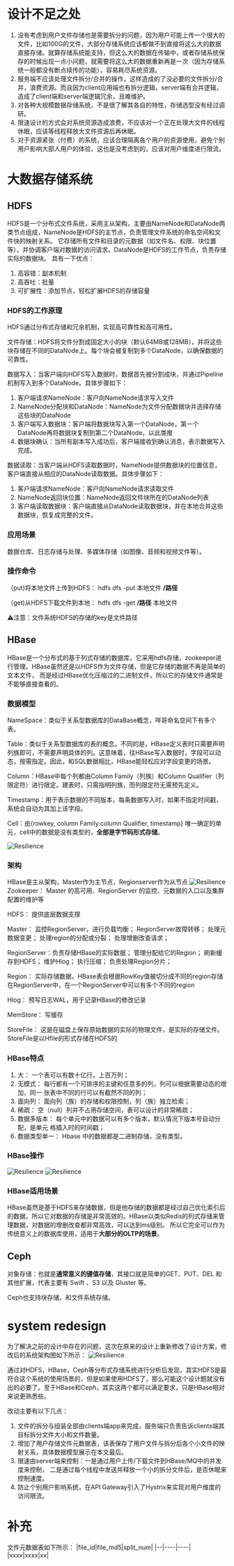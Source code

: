 # 设计不足之处
1. 没有考虑到用户文件存储也是需要拆分的问题，因为用户可能上传一个很大的文件，比如100G的文件，大部分存储系统应该都做不到直接将这么大的数据直接存储。就算存储系统能支持，但这么大的数据在传输中，或者存储系统保存的时候出现一点小问题，就需要将这么大的数据重新再是一次（因为存储系统一般都没有断点续传的功能），容易耗尽系统资源。
2. 服务端不应该处理文件拆分/合并的操作，这样造成的了没必要的文件拆分/合并，浪费资源。而且因为client应用端也有拆分逻辑，server端有合并逻辑，造成了client端和server端逻辑冗余，且难维护。
3. 对各种大规模数据存储系统，不是很了解其各自的特性，存储选型没有经过调研。
4. 限速设计的方式会对系统资源造成浪费，不应该对一个正在处理大文件的线程休眠，应该等线程释放大文件资源后再休眠。
5. 对于资源紧张（付费）的系统，应该合理隔离各个用户的资源使用，避免个别用户影响大部人用户的体验，这也是没考虑到的，应该对用户维度进行限流。

# 大数据存储系统
## HDFS
HDFS是一个分布式文件系统，采用主从架构，主要由NameNode和DataNode两类节点组成，NameNode是HDFS的主节点，负责管理文件系统的命名空间和文件快的映射关系。
它存储所有文件和目录的元数据（如文件名、权限、块位置等），并协调客户端对数据的访问请求。DataNode是HDFS的工作节点，负责存储实际的数据块。
具有一下优点：
1. 高容错：副本机制
2. 高吞吐：批量
3. 可扩展性：添加节点，轻松扩展HDFS的存储容量

### HDFS的工作原理
HDFS通过分布式存储和冗余机制，实现高可靠性和高可用性。

文件存储：HDFS将文件分割成固定大小的块（默认64MB或128MB），并将这些块存储在不同的DataNode上。每个块会被复制到多个DataNode，以确保数据的可靠性。

数据写入：当客户端向HDFS写入数据时，数据首先被分割成块，并通过Pipeline机制写入到多个DataNode。具体步骤如下：
1. 客户端请求NameNode：客户向NameNode请求写入文件
2. NameNode分配块和DataNode：NameNode为文件分配数据块并选择存储这些块的DataNode
3. 客户端写入数据块：客户端将数据块写入第一个DataNode，第一个DataNode再将数据块复制到第二个DataNode，以此类推
4. 数据块确认：当所有副本写入成功后，客户端接收到确认消息，表示数据写入完成。

数据读取：当客户端从HDFS读取数据时，NameNode提供数据块的位置信息，客户端直接从相应的DataNode读取数据。具体步骤如下：
1. 客户端请求NameNode：客户向NameNode请求读取文件
2. NameNode返回块位置：NameNode返回文件块所在的DataNode列表
3. 客户端读取数据块：客户端直接从DataNode读取数据块，并在本地合并这些数据块，恢复成完整的文件。

### 应用场景
数据仓库、日志存储与处理、多媒体存储（如图像、音频和视频文件等）。

### 操作命令
（put)将本地文件上传到HDFS： hdfs dfs -put 本地文件  **/路径**

（get)从HDFS下载文件到本地： hdfs dfs -get **/路径** 本地文件

⚠️注意：文件系统HDFS的存储的key是文件路径

## HBase
HBase是一个分布式的基于列式存储的数据库，它采用hdfs存储，zookeeper进行管理。HBase虽然还是以HDFS作为文件存储，但是它存储的数据不再是简单的文本文件，
而是经过HBase优化压缩过的二进制文件，所以它的存储文件通常是不能够直接查看的。
### 数据模型
NameSpace：类似于关系型数据库的DataBase概念，咩哥命名空间下有多个表。

Table：类似于关系型数据库的表的概念。不同的是，HBase定义表时只需要声明列族即可，不需要声明具体的列。这意味着，往HBase写入数据时，字段可以动态，按需指定。因此，和SQL数据相比，HBase能轻松应对字段变更的场景。

Column：HBase中每个列都由Column Family（列族）和Column Qualifier（列限定符）进行限定。建表时，只需指明列族，而列限定符无需预先定义。

Timestamp：用于表示数据的不同版本，每条数据写入时，如果不指定时间戳，系统会自动为其加上该字段。

Cell：由{rowkey, column Family:column Qualifier, timestamp} 唯一确定的单元，cell中的数据是没有类型的，**全部是字节码形式存储**。

![Resilience](./../pictures/network_storage/img_1.png)

### 架构
HBase是主从架构，Master作为主节点，Regionserver作为从节点
![Resilience](./../pictures/network_storage/img_2.png)
Zookeeper： Master 的高可用、RegionServer 的监控、元数据的入口以及集群配置的维护等

HDFS： 提供底层数据支撑

Master： 监控RegionServer，进行负载均衡；
RegionServer故障转移；
处理元数据变更；
处理region的分配或分裂；
处理增删改查请求；

RegionServer：负责存储HBase的实际数据；
管理分配给它的Region；
刷新缓存到HDFS；
维护Hlog；
执行压缩；
负责处理Region分片；

Region： 实际存储数据，HBase表会根据RowKey值被切分成不同的region存储在RegionServer中，在一个RegionServer中可以有多个不同的region

Hlog： 预写日志WAL，用于记录HBase的修改记录

MemStore： 写缓存

StoreFile： 这是在磁盘上保存原始数据的实际的物理文件，是实际的存储文件。StoreFile是以Hfile的形式存储在HDFS的

### HBase特点
1. 大： 一个表可以有数十亿行，上百万列；
2. 无模式： 每行都有一个可排序的主键和任意多的列，列可以根据需要动态的增加，同一 张表中不同的行可以有截然不同的列； 
3. 面向列： 面向列（族）的存储和权限控制，列（族）独立检索； 
4. 稀疏： 空（null）列并不占用存储空间，表可以设计的非常稀疏； 
5. 数据多版本： 每个单元中的数据可以有多个版本，默认情况下版本号自动分配，是单元 格插入时的时间戳； 
6. 数据类型单一： Hbase 中的数据都是二进制存储，没有类型。

### HBase操作
![Resilience](./../pictures/network_storage/img3.png)
![Resilience](./../pictures/network_storage/img_3.png)


### HBase适用场景
HBase虽然是基于HDFS来存储数据，但是他存储的数据都是经过自己优化索引后的数据，所以它对数据的存储是非常高效的。HBase以类似Redis的列式存储来管理数据，对数据的增删改查都非常高效，可以达到ms级别。
所以它完全可以作为传统意义上的数据库使用，适用于**大部分的OLTP的场景**。

## Ceph
对象存储：也就是**通常意义的键值存储**，其接口就是简单的GET、PUT、DEL 和其他扩展，代表主要有 Swift 、S3 以及 Gluster 等。

Ceph也支持块存储，和文件系统存储。

# system redesign
为了解决之前的设计中存在的问题，这次在原来的设计上重新修改了设计方案，修改后的系统架构图如下所示：
![Resilience](./../pictures/network_storage/redesign.drawio.png)

通过对HDFS，HBase，Ceph等分布式存储系统进行分析后发现，其实HDFS是最符合这个系统的使用场景的，但是如果使用HDFS了，那么可能这个设计题就没有出的必要了。至于HBase和Ceph，其实这两个都可以满足要求，只是HBase相对来说更熟悉些。


改动主要有以下几点：
1. 文件的拆分与组装全部由clients端app来完成，服务端只负责告诉clients端其目标拆分文件大小和文件数量。
2. 增加了用户存储文件元数据表，该表保存了用户文件与拆分后各个小文件的映射关系，具体数据模型展示在本文最后。
3. 限速由server端来控制：一是通过用户上传/下载文件到HBase/MQ中的并发度来控制， 二是通过每个线程中发送并释放一个小的拆分文件后，是否休眠来控制速度。
4. 防止个别用户影响系统，在API Gateway引入了Hystrix来实现对用户维度的访问限流。



# 补充
文件元数据表如下所示：
|file_id|file_md5|split_num|
|--|----|----|
|xxxx|xxxx|xx|

